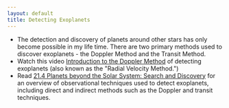 ```yaml
---
layout: default
title: Detecting Exoplanets
---
```


- The detection and discovery of planets around other stars has only become possible in my life time. There are two primary methods used to discover exoplanets - the Doppler Method and the Transit Method.
- Watch this video [Introduction to the Doppler Method](https://youtu.be/3LkGjPy04nI) of detecting exoplanets (also known as the "Radial Velocity Method.")
- Read [21.4 Planets beyond the Solar System: Search and Discovery](https://openstax.org/books/astronomy-2e/pages/21-4-planets-beyond-the-solar-system-search-and-discovery) for an overview of observational techniques used to detect exoplanets, including direct and indirect methods such as the Doppler and transit techniques.

